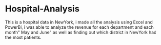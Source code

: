 # Hospital-Analysis

This is a hospital data in NewYork, i made all the analysis using Excel and PowerBi, i was able to analyze the revenue for each department and each month" May and June"
  as well as finding out which district in NewYork had the most patients.
